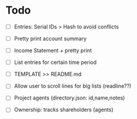 # Todo

- [ ] Entries: Serial IDs > Hash to avoid conflicts
- [ ] Pretty print account summary
- [ ] Income Statement + pretty print
- [ ] List entries for certain time period
- [ ] TEMPLATE >> README.md
- [ ] Allow user to scroll lines for big lists (readline??)
- [ ] Project agents (directory.json: id,name,notes)
- [ ] Ownership: tracks shareholders (agents)

